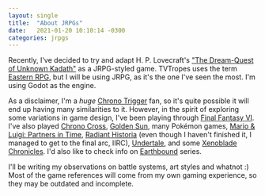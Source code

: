 ```yaml
---
layout: single
title:  "About JRPGs"
date:   2021-01-20 10:10:14 -0300
categories: jrpgs
---
```


Recently, I've decided to try and adapt H. P. Lovecraft's  ["The Dream-Quest
of Unknown
Kadath"](https://www.hplovecraft.com/writings/texts/fiction/dq.aspx)  as a
JRPG-styled game. TVTropes uses the term  [Eastern
RPG](https://tvtropes.org/pmwiki/pmwiki.php/Main/EasternRPG), but I will be
using JRPG, as  it's the one I've seen the most. I'm using Godot as the
engine. 

As a disclaimer, I'm a _huge_ [Chrono
Trigger](https://en.wikipedia.org/wiki/Chrono_Cross) fan, so it's quite
possible it will end up having many  similarities to it. However, in the
spirit of exploring some variations in game design, I've been  playing through
[Final Fantasy VI](https://en.wikipedia.org/wiki/Final_Fantasy_VI).  I've also
played [Chrono Cross](https://en.wikipedia.org/wiki/Chrono_Cross), [Golden
Sun](https://en.wikipedia.org/wiki/Golden_Sun), many Pokémon games, [Mario &
Luigi: Partners in
Time](https://en.wikipedia.org/wiki/Mario_%26_Luigi:_Partners_in_Time), 
[Radiant Historia](https://en.wikipedia.org/wiki/Radiant_Historia) (even
though I haven't finished  it, I managed to get to the final arc, IIRC),
[Undertale](https://en.wikipedia.org/wiki/Undertale), and some  [Xenoblade
Chronicles](https://en.wikipedia.org/wiki/Xenoblade_Chronicles). I'd also like
to check  info on [Earthbound](https://en.wikipedia.org/wiki/EarthBound)
series.

I'll be writing my observations on battle systems, art styles and whatnot :)
Most of the game references will come from my own gaming experience, so they
may be outdated and incomplete.